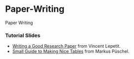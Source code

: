 # Paper-Writing
Paper Writing

### Tutorial Slides
- [Writing a Good Research Paper](https://vincentlepetit.github.io/files/paper_writing.pdf) from Vincent Lepetit.
- [Small Guide to Making Nice Tables](https://people.inf.ethz.ch/markusp/teaching/guides/guide-tables.pdf) from Markus Püschel.
